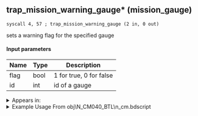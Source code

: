 ## trap_mission_warning_gauge* (mission_gauge)

`syscall 4, 57 ; trap_mission_warning_gauge (2 in, 0 out)`

sets a warning flag for the specified gauge

#### Input parameters
| Name | Type | Description
|------|------|------------
| flag   | bool   | 1 for true, 0 for false
| id   | int   | id of a gauge




<details>
	<summary>Appears in:</summary>
| filename | Entity (obj)
|----------|-------------
| obj\N_CM040_BTL\n_cm.bdscript       | ((N) Vexen (BTL) (CM))          

</details>

<details>
	<summary>Example Usage From obj\N_CM040_BTL\n_cm.bdscript</summary>
```plaintext
L20248:
 pushFromPAi L24325 ; ___ai 'change_gauge' (L24325)
 syscall 0, 2 ; trap_puts (1 in, 0 out)
 pushImm 1
 pushImm 0
 syscall 4, 57 ; trap_mission_warning_gauge (2 in, 0 out)
```
</details>

